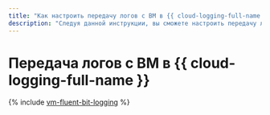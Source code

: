 ```yaml
---
title: "Как настроить передачу логов с ВМ в {{ cloud-logging-full-name }}"
description: "Следуя данной инструкции, вы сможете настроить передачу логов с ВМ в {{ cloud-logging-full-name }}."
---
```


# Передача логов с ВМ в {{ cloud-logging-full-name }}

{% include [vm-fluent-bit-logging](../../_tutorials/infrastructure-management/vm-fluent-bit-logging.md) %}
